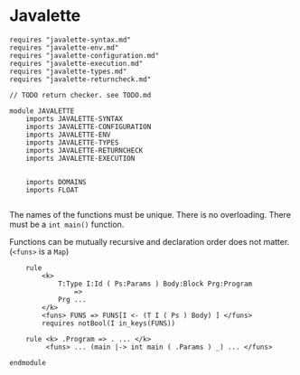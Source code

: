 # Javalette


```k
requires "javalette-syntax.md"
requires "javalette-env.md"
requires "javalette-configuration.md"
requires "javalette-execution.md"
requires "javalette-types.md"
requires "javalette-returncheck.md"

// TODO return checker. see TODO.md

module JAVALETTE
    imports JAVALETTE-SYNTAX
    imports JAVALETTE-CONFIGURATION
    imports JAVALETTE-ENV
    imports JAVALETTE-TYPES
    imports JAVALETTE-RETURNCHECK
    imports JAVALETTE-EXECUTION
    
    
    imports DOMAINS 
    imports FLOAT


```

The names of the functions must be unique. There is no overloading.
There must be a `int main()` function. 

Functions can be mutually recursive and declaration order does not matter. (`<funs>` is a `Map`)

```k
    rule 
        <k> 
            T:Type I:Id ( Ps:Params ) Body:Block Prg:Program
                => 
            Prg ... 
        </k>
        <funs> FUNS => FUNS[I <- (T I ( Ps ) Body) ] </funs> 
        requires notBool(I in_keys(FUNS))
        
    rule <k> .Program => . ... </k>
         <funs> ... (main |-> int main ( .Params ) _) ... </funs>

endmodule
```
